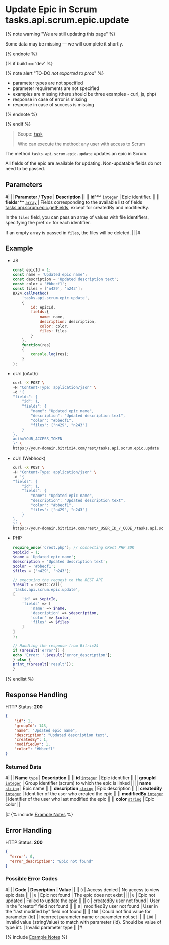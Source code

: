 # Update Epic in Scrum tasks.api.scrum.epic.update

{% note warning "We are still updating this page" %}

Some data may be missing — we will complete it shortly.

{% endnote %}

{% if build == 'dev' %}

{% note alert "TO-DO _not exported to prod_" %}

- parameter types are not specified
- parameter requirements are not specified
- examples are missing (there should be three examples - curl, js, php)
- response in case of error is missing
- response in case of success is missing

{% endnote %}

{% endif %}

> Scope: [`task`](../../../scopes/permissions.md)
>
> Who can execute the method: any user with access to Scrum

The method `tasks.api.scrum.epic.update` updates an epic in Scrum.

All fields of the epic are available for updating. Non-updatable fields do not need to be passed.

## Parameters

#|
|| **Parameter** / **Type** | **Description** ||
|| **id^*^**
[`integer`](../../../data-types.md) | Epic identifier. ||
|| **fields^*^**
[`array`](../../../data-types.md) | Fields corresponding to the available list of fields [tasks.api.scrum.epic.getFields](./tasks-api-scrum-epic-get-fields.md), except for createdBy and modifiedBy.

In the `files` field, you can pass an array of values with file identifiers, specifying the prefix `n` for each identifier.

If an empty array is passed in `files`, the files will be deleted. ||
|#

## Example

- JS
    ```js
    const epicId = 1;
    const name = 'Updated epic name';
    const description = 'Updated description text';
    const color = '#bbecf1';
    const files = ['n429', 'n243'];
    BX24.callMethod(
        'tasks.api.scrum.epic.update',
        {
            id: epicId,
            fields:{
                name: name,
                description: description,
                color: color,
                files: files
            }
        },
        function(res)
        {
            console.log(res);
        }
    );
    ```

- cUrl (oAuth)
    ```bash
    curl -X POST \
    -H "Content-Type: application/json" \
    -d '{
    "fields": {
        "id": 1,
        "fields": {
            "name": "Updated epic name",
            "description": "Updated description text",
            "color": "#bbecf1",
            "files": ["n429", "n243"]
        }
    },
    auth=YOUR_ACCESS_TOKEN
    }' \
    https://your-domain.bitrix24.com/rest/tasks.api.scrum.epic.update
    ```

- cUrl (Webhook)
    ```bash
    curl -X POST \
    -H "Content-Type: application/json" \
    -d '{
    "fields": {
        "id": 1,
        "fields": {
            "name": "Updated epic name",
            "description": "Updated description text",
            "color": "#bbecf1",
            "files": ["n429", "n243"]
        }
    },
    }' \
    https://your-domain.bitrix24.com/rest/_USER_ID_/_CODE_/tasks.api.scrum.epic.update
    ```

- PHP
    ```php
    require_once('crest.php'); // connecting CRest PHP SDK
    $epicId = 1;
    $name = 'Updated epic name';
    $description = 'Updated description text';
    $color = '#bbecf1';
    $files = ['n429', 'n243'];

    // executing the request to the REST API
    $result = CRest::call(
    'tasks.api.scrum.epic.update',
    [
        'id' => $epicId,
        'fields' => [
            'name' => $name,
            'description' => $description,
            'color' => $color,
            'files' => $files
        ]
    ]
    );

    // Handling the response from Bitrix24
    if ($result['error']) {
    echo 'Error: '.$result['error_description'];
    } else {
    print_r($result['result']);
    }
    ```

{% endlist %}
## Response Handling

HTTP Status: **200**

```json
{
    "id": 1,
    "groupId": 143,
    "name": "Updated epic name",
    "description": "Updated description text",
    "createdBy": 1,
    "modifiedBy": 1,
    "color": "#bbecf1"
}
```

### Returned Data

#|
|| **Name**
`type` | **Description** ||
|| **id**
[`integer`](../../../data-types.md) | Epic identifier ||
|| **groupId**
[`integer`](../../../data-types.md) | Group identifier (scrum) to which the epic is linked ||
|| **name**
[`string`](../../../data-types.md) | Epic name ||
|| **description**
[`string`](../../../data-types.md) | Epic description ||
|| **createdBy**
[`integer`](../../../data-types.md) | Identifier of the user who created the epic ||
|| **modifiedBy**
[`integer`](../../../data-types.md) | Identifier of the user who last modified the epic ||
|| **color**
[`string`](../../../data-types.md) | Epic color ||

|#
{% include [Example Notes](../../../../_includes/examples.md) %}

## Error Handling

HTTP Status: **200**

```json
{
  "error": 0,
  "error_description": "Epic not found"
}
```

### Possible Error Codes

#|
|| **Code** | **Description**  | **Value** ||
|| `0` | Access denied | No access to view epic data ||
|| `0` | Epic not found | The epic does not exist ||
|| `0` | Epic not updated | Failed to update the epic ||
|| `0` | createdBy user not found | User in the "creator" field not found ||
|| `0` | modifiedBy user not found | User in the "last modified by" field not found ||
|| `100` | Could not find value for parameter {id} | Incorrect parameter name or parameter not set ||
|| `100` | Invalid value {stringValue} to match with parameter {id}. Should be value of type int. | Invalid parameter type ||
|#

{% include [Example Notes](../../../../_includes/examples.md) %}